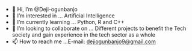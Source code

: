 - 👋 Hi, I’m @Deji-ogunbanjo
- 👀 I’m interested in ... Artificial Intelligence
- 🌱 I’m currently learning ... Python, R and C++
- 💞️ I’m looking to collaborate on ... Different projects to benefit the Tech society and gain experience in the tech sector as a whole
- 📫 How to reach me ...E-mail: dejiogunbanjo9@gmail.com

<!---
Deji-ogunbanjo/Deji-ogunbanjo is a ✨ special ✨ repository because its `README.md` (this file) appears on your GitHub profile.
You can click the Preview link to take a look at your changes.
--->
